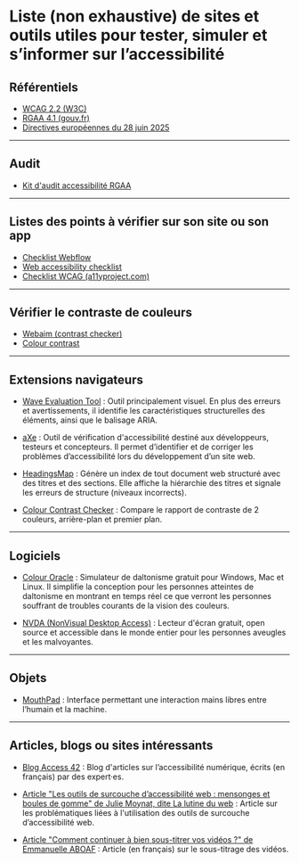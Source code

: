 # Liste (non exhaustive) de sites et outils utiles pour tester, simuler et s’informer sur l’accessibilité

## Référentiels

- [WCAG 2.2 (W3C)](https://www.w3.org/TR/WCAG22/)
- [RGAA 4.1 (gouv.fr)](https://accessibilite.numerique.gouv.fr/)
- [Directives européennes du 28 juin 2025](https://www.economie.gouv.fr/dgccrf/les-fiches-pratiques-et-les-faq/la-nouvelle-directive-europeenne-accessibilite-pour-des)

---------

## Audit

- [Kit d'audit accessibilité RGAA](https://accessibilite.numerique.gouv.fr/ressources/kit-audit/)

---------

## Listes des points à vérifier sur son site ou son app

- [Checklist Webflow](https://webflow.com/accessibility/checklist)
- [Web accessibility checklist](https://www.webaccessibilitychecklist.com/)
- [Checklist WCAG (a11yproject.com)](https://www.a11yproject.com/checklist/)

---------

## Vérifier le contraste de couleurs

- [Webaim (contrast checker)](https://webaim.org/resources/contrastchecker/)
- [Colour contrast](https://colourcontrast.cc/)

---------

## Extensions navigateurs

- [Wave Evaluation Tool](https://wave.webaim.org/) : Outil principalement visuel. En plus des erreurs et avertissements, il identifie les caractéristiques structurelles des éléments, ainsi que le balisage ARIA.

- [aXe](https://www.deque.com/axe/) : Outil de vérification d'accessibilité destiné aux développeurs, testeurs et concepteurs. Il permet d’identifier et de corriger les problèmes d’accessibilité lors du développement d’un site web.

- [HeadingsMap](https://chromewebstore.google.com/detail/headingsmap/flbjommegcjonpdmenkdiocclhjacmbi) : Génère un index de tout document web structuré avec des titres et des sections. Elle affiche la hiérarchie des titres et signale les erreurs de structure (niveaux incorrects).

- [Colour Contrast Checker](https://chromewebstore.google.com/detail/colour-contrast-checker/nmmjeclfkgjdomacpcflgdkgpphpmnfe) : Compare le rapport de contraste de 2 couleurs, arrière-plan et premier plan.

---------

## Logiciels

- [Colour Oracle](https://colororacle.org/) : Simulateur de daltonisme gratuit pour Windows, Mac et Linux. Il simplifie la conception pour les personnes atteintes de daltonisme en montrant en temps réel ce que verront les personnes souffrant de troubles courants de la vision des couleurs.

- [NVDA (NonVisual Desktop Access)](https://www.nvaccess.org/download/) : Lecteur d'écran gratuit, open source et accessible dans le monde entier pour les personnes aveugles et les malvoyantes.

---------

## Objets

- [MouthPad](https://www.augmental.tech/) : Interface permettant une interaction mains libres entre l’humain et la machine.

---------

## Articles, blogs ou sites intéressants

- [Blog Access 42](https://access42.net/blog/) : Blog d'articles sur l’accessibilité numérique, écrits (en français) par des expert·es.

- [Article "Les outils de surcouche d’accessibilité web : mensonges et boules de gomme" de Julie Moynat, dite La lutine du web](https://www.lalutineduweb.fr/surcouche-accessibilite-web-mensonges-boules-gommes/) : Article sur les problématiques liées à l'utilisation des outils de surcouche d’accessibilité web.

- [Article "Comment continuer à bien sous-titrer vos vidéos ?" de Emmanuelle ABOAF](https://emmanuelle-aboaf.netlify.app/blog/article/comment-bien-sous-titrer-vos-videos) : Article (en français) sur le sous-titrage des vidéos.
